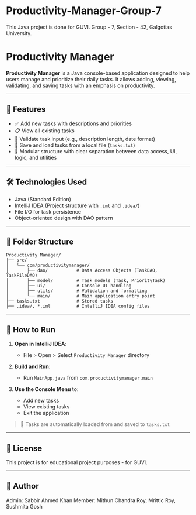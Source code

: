 # Productivity-Manager-Group-7
This Java project is done for GUVI. Group - 7, Section - 42, Galgotias University.
# Productivity Manager

**Productivity Manager** is a Java console-based application designed to help users manage and prioritize their daily tasks. It allows adding, viewing, validating, and saving tasks with an emphasis on productivity.

---

## 🚀 Features

- ✅ Add new tasks with descriptions and priorities
- 📋 View all existing tasks
- 🧹 Validate task input (e.g., description length, date format)
- 💾 Save and load tasks from a local file (`tasks.txt`)
- 🧩 Modular structure with clear separation between data access, UI, logic, and utilities

---

## 🛠 Technologies Used

- Java (Standard Edition)
- IntelliJ IDEA (Project structure with `.iml` and `.idea/`)
- File I/O for task persistence
- Object-oriented design with DAO pattern

---

## 📁 Folder Structure

```
Productivity Manager/
├── src/
│   └── com/productivitymanager/
│       ├── dao/           # Data Access Objects (TaskDAO, TaskFileDAO)
│       ├── model/         # Task models (Task, PriorityTask)
│       ├── ui/            # Console UI handling
│       ├── utils/         # Validation and formatting
│       └── main/          # Main application entry point
├── tasks.txt              # Stored tasks
├── .idea/, *.iml          # IntelliJ IDEA config files
```

---

## 🧪 How to Run

1. **Open in IntelliJ IDEA**:
   - File > Open > Select `Productivity Manager` directory

2. **Build and Run**:
   - Run `MainApp.java` from `com.productivitymanager.main`

3. **Use the Console Menu** to:
   - Add new tasks
   - View existing tasks
   - Exit the application

> 📝 Tasks are automatically loaded from and saved to `tasks.txt`

---

## 📄 License

This project is for educational project purposes - for GUVI.

---

## 👤 Author

Admin: Sabbir Ahmed Khan
Member: Mithun Chandra Roy, Mrittic Roy, Sushmita Gosh
